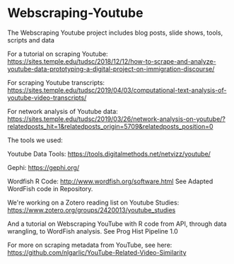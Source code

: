 # Webscraping-Youtube
The Webscraping Youtube project includes blog posts, slide shows, tools, scripts and data

For a tutorial on scraping Youtube: https://sites.temple.edu/tudsc/2018/12/12/how-to-scrape-and-analyze-youtube-data-prototyping-a-digital-project-on-immigration-discourse/

For scraping Youtube transcripts: https://sites.temple.edu/tudsc/2019/04/03/computational-text-analysis-of-youtube-video-transcripts/

For network analysis of Youtube data: https://sites.temple.edu/tudsc/2019/03/26/network-analysis-on-youtube/?relatedposts_hit=1&relatedposts_origin=5709&relatedposts_position=0

The tools we used:

Youtube Data Tools: https://tools.digitalmethods.net/netvizz/youtube/

Gephi: https://gephi.org/

Wordfish R Code: http://www.wordfish.org/software.html
See Adapted WordFish code in Repository.

We're working on a Zotero reading list on Youtube Studies: https://www.zotero.org/groups/2420013/youtube_studies

And a tutorial on Webscraping YouTube with R code from API, through data wrangling, to WordFish analysis. See Prog Hist Pipeline 1.0

For more on scraping metadata from YouTube, see here: https://github.com/nlgarlic/YouTube-Related-Video-Similarity
